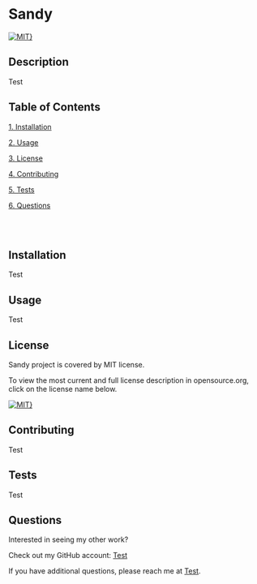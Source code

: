 # Sandy 
[![MIT}](https://img.shields.io/badge/License-MIT-blue.svg)](https://opensource.org/licenses/MIT)

## Description 
Test

## Table of Contents 
[1. Installation](#installation) 

[2. Usage](#usage) 

[3. License](#license) 

[4. Contributing](#contributing) 

[5. Tests](#tests) 

[6. Questions](#questions) 


<br></br>

## Installation 
Test

## Usage 
Test

## License 
Sandy project is covered by MIT license. 

 To view the most current and full license description in opensource.org, click on the license name below.  

 [![MIT}](https://img.shields.io/badge/License-MIT-blue.svg)](https://opensource.org/licenses/MIT)

## Contributing 
Test

## Tests 
Test

## Questions
Interested in seeing my other work? 
 
Check out my GitHub account: [Test](https://github.com/Test) 

If you have additional questions, please reach me at [Test](mailto:Test).